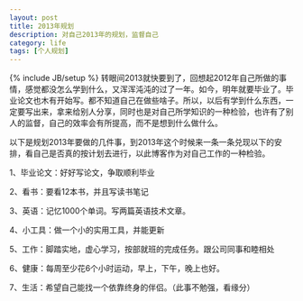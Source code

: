 ```yaml
---
layout: post
title: 2013年规划
description: 对自己2013年的规划，监督自己
category: life
tags: [个人规划]
---
```

{% include JB/setup %}
转眼间2013就快要到了，回想起2012年自己所做的事情，感觉都没怎么学到什么，又浑浑沌沌的过了一年。如今，明年就要毕业了。毕业论文也木有开始写。都不知道自己在做些啥子。所以，以后有学到什么东西，一定要写出来，拿来给别人分享，同时也是对自己所学知识的一种检验，也许有了别人的监督，自己的效率会有所提高，而不是想到什么做什么。

以下是规划2013年要做的几件事，到2013年这个时候来一条一条兑现以下的安排，看自己是否真的按计划去进行，以此博客作为对自己工作的一种检验。

1、毕业论文：好好写论文，争取顺利毕业

2、看书：要看12本书，并且写读书笔记

3、英语：记忆1000个单词。写两篇英语技术文章。

4、小工具：做一个小的实用工具，并能更新

5、工作：脚踏实地，虚心学习，按部就班的完成任务。跟公司同事和睦相处

6、健康：每周至少花6个小时运动，早上，下午，晚上也好。

7、生活：希望自己能找一个依靠终身的伴侣。（此事不勉强，看缘分）
